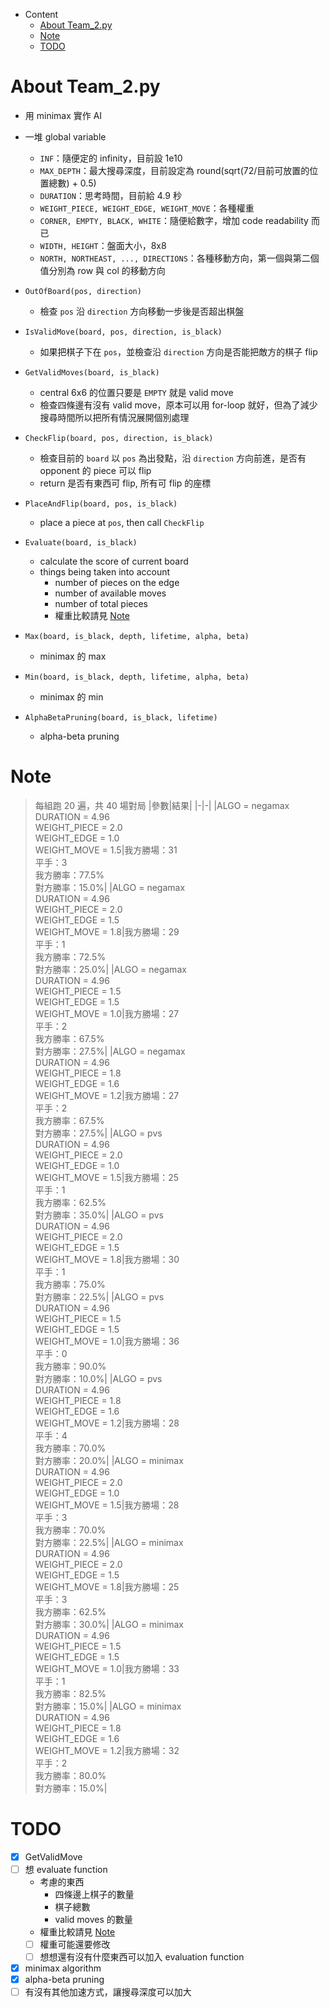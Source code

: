 - Content
  - [About Team_2.py](#About_Team_2.py)
  - [Note](#Note)
  - [TODO](#TODO)

# About Team_2.py

- 用 minimax 實作 AI
- 一堆 global variable
  - `INF`：隨便定的 infinity，目前設 1e10
  - `MAX_DEPTH`：最大搜尋深度，目前設定為 round(sqrt(72/目前可放置的位置總數) + 0.5)
  - `DURATION`：思考時間，目前給 4.9 秒
  - `WEIGHT_PIECE, WEIGHT_EDGE, WEIGHT_MOVE`：各種權重
  - `CORNER, EMPTY, BLACK, WHITE`：隨便給數字，增加 code readability 而已
  - `WIDTH, HEIGHT`：盤面大小，8x8
  - `NORTH, NORTHEAST, ..., DIRECTIONS`：各種移動方向，第一個與第二個值分別為 row 與 col 的移動方向

- `OutOfBoard(pos, direction)`
  - 檢查 `pos` 沿 `direction` 方向移動一步後是否超出棋盤

- `IsValidMove(board, pos, direction, is_black)`
  - 如果把棋子下在 `pos`，並檢查沿 `direction` 方向是否能把敵方的棋子 flip

- `GetValidMoves(board, is_black)`
  - central 6x6 的位置只要是 `EMPTY` 就是 valid move
  - 檢查四條邊有沒有 valid move，原本可以用 for-loop 就好，但為了減少搜尋時間所以把所有情況展開個別處理

- `CheckFlip(board, pos, direction, is_black)`
  - 檢查目前的 `board` 以 `pos` 為出發點，沿 `direction` 方向前進，是否有 opponent 的 piece 可以 flip
  - return 是否有東西可 flip, 所有可 flip 的座標

- `PlaceAndFlip(board, pos, is_black)`
  - place a piece at `pos`, then call `CheckFlip`

- `Evaluate(board, is_black)`
  - calculate the score of current board
  - things being taken into account
    - number of pieces on the edge
    - number of available moves
    - number of total pieces
    - 權重比較請見 [Note](#Note)

- `Max(board, is_black, depth, lifetime, alpha, beta)`
  - minimax 的 max

- `Min(board, is_black, depth, lifetime, alpha, beta)`
  - minimax 的 min

- `AlphaBetaPruning(board, is_black, lifetime)`
  - alpha-beta pruning

# Note

> 每組跑 20 遍，共 40 場對局
|參數|結果|
|-|-|
|ALGO = negamax<br/>DURATION = 4.96<br/>WEIGHT_PIECE = 2.0<br/>WEIGHT_EDGE = 1.0<br/>WEIGHT_MOVE = 1.5|我方勝場：31<br/>平手：3<br/>我方勝率：77.5%<br/>對方勝率：15.0%|
|ALGO = negamax<br/>DURATION = 4.96<br/>WEIGHT_PIECE = 2.0<br/>WEIGHT_EDGE = 1.5<br/>WEIGHT_MOVE = 1.8|我方勝場：29<br/>平手：1<br/>我方勝率：72.5%<br/>對方勝率：25.0%|
|ALGO = negamax<br/>DURATION = 4.96<br/>WEIGHT_PIECE = 1.5<br/>WEIGHT_EDGE = 1.5<br/>WEIGHT_MOVE = 1.0|我方勝場：27<br/>平手：2<br/>我方勝率：67.5%<br/>對方勝率：27.5%|
|ALGO = negamax<br/>DURATION = 4.96<br/>WEIGHT_PIECE = 1.8<br/>WEIGHT_EDGE = 1.6<br/>WEIGHT_MOVE = 1.2|我方勝場：27<br/>平手：2<br/>我方勝率：67.5%<br/>對方勝率：27.5%|
|ALGO = pvs<br/>DURATION = 4.96<br/>WEIGHT_PIECE = 2.0<br/>WEIGHT_EDGE = 1.0<br/>WEIGHT_MOVE = 1.5|我方勝場：25<br/>平手：1<br/>我方勝率：62.5%<br/>對方勝率：35.0%|
|ALGO = pvs<br/>DURATION = 4.96<br/>WEIGHT_PIECE = 2.0<br/>WEIGHT_EDGE = 1.5<br/>WEIGHT_MOVE = 1.8|我方勝場：30<br/>平手：1<br/>我方勝率：75.0%<br/>對方勝率：22.5%|
|ALGO = pvs<br/>DURATION = 4.96<br/>WEIGHT_PIECE = 1.5<br/>WEIGHT_EDGE = 1.5<br/>WEIGHT_MOVE = 1.0|我方勝場：36<br/>平手：0<br/>我方勝率：90.0%<br/>對方勝率：10.0%|
|ALGO = pvs<br/>DURATION = 4.96<br/>WEIGHT_PIECE = 1.8<br/>WEIGHT_EDGE = 1.6<br/>WEIGHT_MOVE = 1.2|我方勝場：28<br/>平手：4<br/>我方勝率：70.0%<br/>對方勝率：20.0%|
|ALGO = minimax<br/>DURATION = 4.96<br/>WEIGHT_PIECE = 2.0<br/>WEIGHT_EDGE = 1.0<br/>WEIGHT_MOVE = 1.5|我方勝場：28<br/>平手：3<br/>我方勝率：70.0%<br/>對方勝率：22.5%|
|ALGO = minimax<br/>DURATION = 4.96<br/>WEIGHT_PIECE = 2.0<br/>WEIGHT_EDGE = 1.5<br/>WEIGHT_MOVE = 1.8|我方勝場：25<br/>平手：3<br/>我方勝率：62.5%<br/>對方勝率：30.0%|
|ALGO = minimax<br/>DURATION = 4.96<br/>WEIGHT_PIECE = 1.5<br/>WEIGHT_EDGE = 1.5<br/>WEIGHT_MOVE = 1.0|我方勝場：33<br/>平手：1<br/>我方勝率：82.5%<br/>對方勝率：15.0%|
|ALGO = minimax<br/>DURATION = 4.96<br/>WEIGHT_PIECE = 1.8<br/>WEIGHT_EDGE = 1.6<br/>WEIGHT_MOVE = 1.2|我方勝場：32<br/>平手：2<br/>我方勝率：80.0%<br/>對方勝率：15.0%|

# TODO

- [x] GetValidMove
- [ ] 想 evaluate function
  - 考慮的東西
    - 四條邊上棋子的數量
    - 棋子總數
    - valid moves 的數量
  - 權重比較請見 [Note](#Note)
  - [ ] 權重可能還要修改
  - [ ] 想想還有沒有什麼東西可以加入 evaluation function
- [x] minimax algorithm
- [x] alpha-beta pruning
- [ ] 有沒有其他加速方式，讓搜尋深度可以加大
